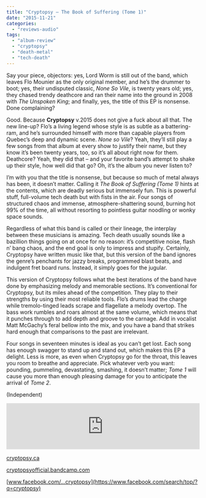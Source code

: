```yaml
---
title: "Cryptopsy – The Book of Suffering (Tome 1)"
date: "2015-11-21"
categories: 
  - "reviews-audio"
tags: 
  - "album-review"
  - "cryptopsy"
  - "death-metal"
  - "tech-death"
---
```


Say your piece, objectors: yes, Lord Worm is still out of the band, which leaves Flo Mounier as the only original member, and he’s the drummer to boot; yes, their undisputed classic, _None So Vile_, is twenty years old; yes, they chased trendy deathcore and ran their name into the ground in 2008 with _The Unspoken King_; and finally, yes, the title of this EP is nonsense. Done complaining?

Good. Because **Cryptopsy** v.2015 does not give a fuck about all that. The new line-up? Flo’s a living legend whose style is as subtle as a battering-ram, and he’s surrounded himself with more than capable players from Quebec’s deep and dynamic scene. _None so Vile_? Yeah, they’ll still play a few songs from that album at every show to justify their name, but they know it’s been twenty years, too, so it’s all about right now for them. Deathcore? Yeah, they did that – and your favorite band’s attempt to shake up their style, how well did that go? Oh, it’s the album you never listen to?

I’m with you that the title is nonsense, but because so much of metal always has been, it doesn’t matter. Calling it _The Book of Suffering (Tome 1)_ hints at the contents, which are deadly serious but immensely fun. This is powerful stuff, full-volume tech death but with fists in the air. Four songs of structured chaos and immense, atmosphere-shattering sound, burning hot 99% of the time, all without resorting to pointless guitar noodling or wonky space sounds.

Regardless of what this band is called or their lineage, the interplay between these musicians is amazing. Tech death usually sounds like a bazillion things going on at once for no reason: it’s competitive noise, flash n’ bang chaos, and the end goal is only to impress and stupify. Certainly, Cryptopsy have written music like that, but this version of the band ignores the genre’s penchants for jazzy breaks, programmed blast beats, and indulgent fret board runs. Instead, it simply goes for the jugular.

This version of Cryptopsy follows what the best iterations of the band have done by emphasizing melody and memorable sections. It’s conventional for Cryptopsy, but its miles ahead of the competition. They play to their strengths by using their most reliable tools. Flo’s drums lead the charge while tremolo-tinged leads scrape and flagellate a melody overtop. The bass work rumbles and roars almost at the same volume, which means that it punches through to add depth and groove to the carnage. Add in vocalist Matt McGachy’s feral bellow into the mix, and you have a band that strikes hard enough that comparisons to the past are irrelevant.

Four songs in seventeen minutes is ideal as you can’t get lost. Each song has enough swagger to stand up and stand out, which makes this EP a delight. Less is more, as even when Cryptopsy go for the throat, this leaves you room to breathe and appreciate. Pick whatever verb you want: pounding, pummeling, devastating, smashing, it doesn’t matter; _Tome 1_ will cause you more than enough pleasing damage for you to anticipate the arrival of _Tome 2_.

(Independent)

<iframe style="border: 0; width: 100%; height: 120px;" src="https://bandcamp.com/EmbeddedPlayer/album=3366661194/size=large/bgcol=ffffff/linkcol=0687f5/tracklist=false/artwork=small/transparent=true/" width="300" height="150" seamless=""><a href="http://cryptopsyofficial.bandcamp.com/album/the-book-of-suffering-tome-1">The Book of Suffering- Tome 1 by Cryptopsy</a></iframe>

 [cryptopsy.ca](http://cryptopsy.ca/)

[cryptopsyofficial.bandcamp.com](http://cryptopsyofficial.bandcamp.com/)

[www.facebook.com/...cryptopsy](https://www.facebook.com/search/top/?q=cryptopsy)
